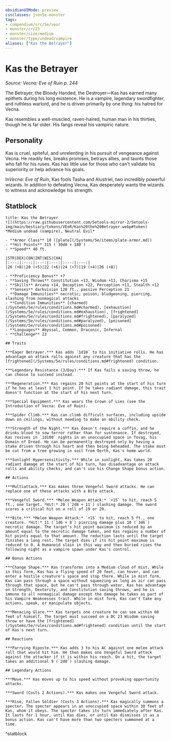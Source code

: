 ```yaml
---
obsidianUIMode: preview
cssclasses: json5e-monster
tags:
- compendium/src/5e/veor
- monster/cr/23
- monster/size/medium
- monster/type/undead/vampire
aliases: ["Kas the Betrayer"]
---
```

# Kas the Betrayer
*Source: Vecna: Eve of Ruin p. 244*  

The Betrayer, the Bloody Handed, the Destroyer—Kas has earned many epithets during his long existence. He is a vampire, legendary swordfighter, and ruthless warlord, and he is driven primarily by one thing: his hatred for Vecna.

Kas resembles a well-muscled, raven-haired, human man in his thirties, though he is far older. His fangs reveal his vampiric nature.

## Personality

Kas is cruel, spiteful, and unrelenting in his pursuit of vengeance against Vecna. He readily lies, breaks promises, betrays allies, and taunts those who fall for his ruses. Kas has little use for those who can't validate his superiority or help advance his goals.

In*Vecna: Eve of Ruin*, Kas fools Tasha and Alustriel, two incredibly powerful wizards. In addition to defeating Vecna, Kas desperately wants the wizards to witness and acknowledge his strength.

## Statblock

```ad-statblock
title: Kas the Betrayer
![](https://raw.githubusercontent.com/5etools-mirror-2/5etools-img/main/bestiary/tokens/VEoR/Kas%20the%20Betrayer.webp#token)
*Medium undead (vampire), Neutral Evil*

- **Armor Class** 18 ([plate](/Systems/5e/items/plate-armor.md))
- **Hit Points** 315 (`30d8 + 180`)
- **Speed** 40 ft.

|STR|DEX|CON|INT|WIS|CHA|
|:---:|:---:|:---:|:---:|:---:|:---:|
|26 (+8)|20 (+5)|22 (+6)|24 (+7)|19 (+4)|26 (+8)|

- **Proficiency Bonus** +7
- **Saving Throws** Constitution +13, Wisdom +11, Charisma +15
- **Skills** Arcana +14, Deception +22, Perception +11, Stealth +12
- **Senses** darkvision 120 ft., passive Perception 21
- **Damage Immunities** necrotic; poison; bludgeoning, piercing, slashing from nonmagical attacks
- **Condition Immunities** [charmed](/Systems/5e/rules/conditions.md#charmed), [exhaustion](/Systems/5e/rules/conditions.md#exhaustion), [frightened](/Systems/5e/rules/conditions.md#frightened), [paralyzed](/Systems/5e/rules/conditions.md#paralyzed), [poisoned](/Systems/5e/rules/conditions.md#poisoned)
- **Languages** Abyssal, Common, Draconic, Infernal
- **Challenge** 23

## Traits

***Eager Betrayer.*** Kas adds `1d10` to his initiative rolls. He has advantage on attack rolls against any creature that has the [frightened](/Systems/5e/rules/conditions.md#frightened) condition.

***Legendary Resistance (3/Day).*** If Kas fails a saving throw, he can choose to succeed instead.

***Regeneration.*** Kas regains 20 hit points at the start of his turn if he has at least 1 hit point. If he takes radiant damage, this trait doesn't function at the start of his next turn.

***Special Equipment.*** Kas wears the Crown of Lies (see the Introduction of Vecna: Eve of Ruin).

***Spider Climb.*** Kas can climb difficult surfaces, including upside down on ceilings, without needing to make an ability check.

***Strength of the Night.*** Kas doesn't require a coffin, and he drinks blood to sow terror rather than for sustenance. If destroyed, Kas revives in `1d100` nights in an unoccupied space in Tovag, his Domain of Dread. He can be permanently destroyed only by having a stake driven through his heart and then being beheaded. The stake must be cut from a tree growing in soil from Oerth, Kas's home world.

***Sunlight Hypersensitivity.*** While in sunlight, Kas takes 20 radiant damage at the start of his turn, has disadvantage on attack rolls and ability checks, and can't use his Change Shape bonus action.

## Actions

***Multiattack.*** Kas makes three Vengeful Sword attacks. He can replace one of these attacks with a Bite attack.

***Vengeful Sword.*** *Melee Weapon Attack:* `+15` to hit, reach 5 ft., one target. *Hit:* 20 (`2d8 + 11`) slashing damage. The sword scores a critical hit on a roll of 19 or 20.

***Bite.*** *Melee Weapon Attack:* `+15` to hit, reach 5 ft., one creature. *Hit:* 11 (`1d6 + 8`) piercing damage plus 10 (`3d6`) necrotic damage. The target's hit point maximum is reduced by an amount equal to the necrotic damage taken, and Kas regains a number of hit points equal to that amount. The reduction lasts until the target finishes a long rest. The target dies if its hit point maximum is reduced to 0. A Humanoid slain in this way and then buried rises the following night as a vampire spawn under Kas's control.

## Bonus Actions

***Change Shape.*** Kas transforms into a Medium cloud of mist. While in this form, Kas has a flying speed of 20 feet, can hover, and can enter a hostile creature's space and stop there. While in mist form, Kas can pass through a space without squeezing as long as air can pass through that space, but he can't pass through water. Kas has advantage on Strength, Dexterity, and Constitution saving throws, and he is immune to all nonmagical damage except the damage he takes as part of his Vampire Weaknesses trait. While in mist form, Kas can't take any actions, speak, or manipulate objects.

***Menacing Glare.*** Kas targets one creature he can see within 60 feet of himself. The target must succeed on a DC 23 Wisdom saving throw or have the [frightened](/Systems/5e/rules/conditions.md#frightened) condition until the start of Kas's next turn.

## Reactions

***Parrying Riposte.*** Kas adds 3 to his AC against one melee attack roll that would hit him. He then makes one Vengeful Sword attack against the attacker if it is within his reach. On a hit, the target takes an additional 9 (`2d8`) slashing damage.

## Legendary Actions

***Move.*** Kas moves up to his speed without provoking opportunity attacks.

***Sword (Costs 2 Actions).*** Kas makes one Vengeful Sword attack.

***Rise, Fallen Soldier (Costs 3 Actions).*** Kas magically summons a specter. The specter appears in an unoccupied space within 30 feet of Kas, whom it obeys. The specter takes its turn immediately after Kas. It lasts for 1 hour, until Kas dies, or until Kas dismisses it as a bonus action. Kas can't have more than two specters summoned at a time.
```
^statblock